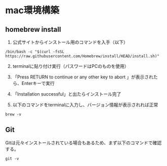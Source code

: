 # mac環境構築
## homebrew install
1. 公式サイトからインストール用のコマンドを入手（以下）

```
/bin/bash -c "$(curl -fsSL https://raw.githubusercontent.com/Homebrew/install/HEAD/install.sh)"
```

2. terminalに貼り付け実行（パスワードはPCのものを使用）

3. 「Press RETURN to continue or any other key to abort 」が表示されたら、Enterキーで実行

4. 「Installation successful」と出たらインストール完了

5. 以下のコマンドをterminalに入力し、バージョン情報が表示されれば正常
```
brew -v
```

## Git

Gitは元々インストールされている場合もあるため、まず以下のコマンドで確認する。
```
git -v
```